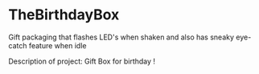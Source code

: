 # TheBirthdayBox
Gift packaging that flashes LED's when shaken and also has sneaky eye-catch feature when idle

Description of project:
 Gift Box for birthday
 !
 
